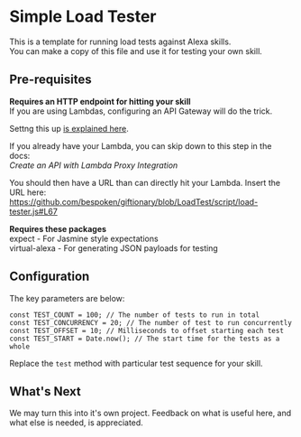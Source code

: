# Simple Load Tester
This is a template for running load tests against Alexa skills.  
You can make a copy of this file and use it for testing your own skill.

## Pre-requisites  
**Requires an HTTP endpoint for hitting your skill**  
If you are using Lambdas, configuring an API Gateway will do the trick.

Settng this up [is explained here](http://docs.aws.amazon.com/apigateway/latest/developerguide/api-gateway-create-api-as-simple-proxy-for-lambda.html).  

If you already have your Lambda, you can skip down to this step in the docs:  
*Create an API with Lambda Proxy Integration*

You should then have a URL than can directly hit your Lambda. Insert the URL here:  
https://github.com/bespoken/giftionary/blob/LoadTest/script/load-tester.js#L67

**Requires these packages**  
expect - For Jasmine style expectations  
virtual-alexa - For generating JSON payloads for testing

## Configuration
The key parameters are below:
```
const TEST_COUNT = 100; // The number of tests to run in total
const TEST_CONCURRENCY = 20; // The number of test to run concurrently
const TEST_OFFSET = 10; // Milliseconds to offset starting each test
const TEST_START = Date.now(); // The start time for the tests as a whole
```

Replace the `test` method with particular test sequence for your skill.

## What's Next
We may turn this into it's own project. Feedback on what is useful here, and what else is needed, is appreciated.
